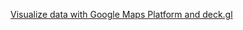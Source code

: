 [Visualize data with Google Maps Platform and deck.gl](https://developers.google.com/codelabs/maps-platform/maps-deck-gl)
